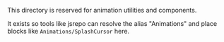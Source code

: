 This directory is reserved for animation utilities and components.

It exists so tools like jsrepo can resolve the alias "Animations" and place blocks like `Animations/SplashCursor` here.

